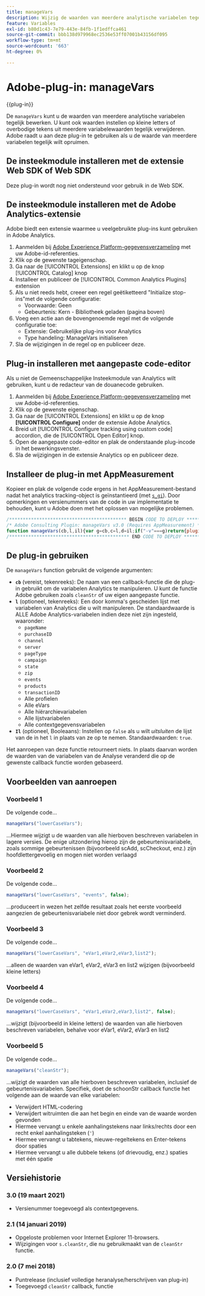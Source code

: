 ```yaml
---
title: manageVars
description: Wijzig de waarden van meerdere analytische variabelen tegelijk.
feature: Variables
exl-id: b80d1c43-7e79-443e-84fb-1f1edffca461
source-git-commit: bbb138d979968ec2536e53ff07001b43156df095
workflow-type: tm+mt
source-wordcount: '663'
ht-degree: 0%

---
```


# Adobe-plug-in: manageVars

{{plug-in}}

De `manageVars` kunt u de waarden van meerdere analytische variabelen tegelijk bewerken. U kunt ook waarden instellen op kleine letters of overbodige tekens uit meerdere variabelewaarden tegelijk verwijderen. Adobe raadt u aan deze plug-in te gebruiken als u de waarde van meerdere variabelen tegelijk wilt opruimen.

## De insteekmodule installeren met de extensie Web SDK of Web SDK

Deze plug-in wordt nog niet ondersteund voor gebruik in de Web SDK.

## De insteekmodule installeren met de Adobe Analytics-extensie

Adobe biedt een extensie waarmee u veelgebruikte plug-ins kunt gebruiken in Adobe Analytics.

1. Aanmelden bij [Adobe Experience Platform-gegevensverzameling](https://experience.adobe.com/data-collection) met uw Adobe-id-referenties.
1. Klik op de gewenste tageigenschap.
1. Ga naar de [!UICONTROL Extensions] en klikt u op de knop [!UICONTROL Catalog] knop
1. Installeer en publiceer de [!UICONTROL Common Analytics Plugins] extension
1. Als u niet reeds hebt, creeer een regel geëtiketteerd &quot;Initialize stop-ins&quot;met de volgende configuratie:
   * Voorwaarde: Geen
   * Gebeurtenis: Kern - Bibliotheek geladen (pagina boven)
1. Voeg een actie aan de bovengenoemde regel met de volgende configuratie toe:
   * Extensie: Gebruikelijke plug-ins voor Analytics
   * Type handeling: ManageVars initialiseren
1. Sla de wijzigingen in de regel op en publiceer deze.

## Plug-in installeren met aangepaste code-editor

Als u niet de Gemeenschappelijke Insteekmodule van Analytics wilt gebruiken, kunt u de redacteur van de douanecode gebruiken.

1. Aanmelden bij [Adobe Experience Platform-gegevensverzameling](https://experience.adobe.com/data-collection) met uw Adobe-id-referenties.
1. Klik op de gewenste eigenschap.
1. Ga naar de [!UICONTROL Extensions] en klikt u op de knop **[!UICONTROL Configure]** onder de extensie Adobe Analytics.
1. Breid uit [!UICONTROL Configure tracking using custom code] accordion, die de [!UICONTROL Open Editor] knop.
1. Open de aangepaste code-editor en plak de onderstaande plug-incode in het bewerkingsvenster.
1. Sla de wijzigingen in de extensie Analytics op en publiceer deze.

## Installeer de plug-in met AppMeasurement

Kopieer en plak de volgende code ergens in het AppMeasurement-bestand nadat het analytics tracking-object is geïnstantieerd (met [`s_gi`](../functions/s-gi.md)). Door opmerkingen en versienummers van de code in uw implementatie te behouden, kunt u Adobe doen met het oplossen van mogelijke problemen.

```js
/******************************************* BEGIN CODE TO DEPLOY *******************************************/
/* Adobe Consulting Plugin: manageVars v3.0 (Requires AppMeasurement) */
function manageVars(cb,l,il){var g=cb,c=l,d=il;if("-v"===g)return{plugin:"manageVars",version:"3.0"};var f=function(){if("undefined"!==typeof window.s_c_il)for(var a=0,b;a<window.s_c_il.length;a++)if(b=window.s_c_il[a],b._c&&"s_c"===b._c)return b}();if("undefined"!==typeof f){f.contextData.manageVars="3.0";f.blankVars=function(a){this[a]&&(0>a.indexOf("contextData")?this[a]="":(a=a.substring(a.indexOf(".")+1),this.contextData[a]&&(this.contextData[a]="")))};f.lowerCaseVars=function(a){this[a]&&("events"!==a&&-1===a.indexOf("contextData")?(this[a]=this[a].toString(),0!==this[a].indexOf("D=")&&(this[a]=this[a].toLowerCase())):-1<a.indexOf("contextData")&&(a=a.substring(a.indexOf(".")+1),this.contextData[a]&&(this.contextData[a]=this.contextData[a].toString().toLowerCase())))};f.cleanStr=function(a){function b(a){if("string"===typeof a){for(a=a.replace(/<\/?[^>]+(>|$)/g,"").trim().replace(/[\u2018\u2019\u201A]/g,"'").replace(/\t+/g,"").replace(/[\n\r]/g," ");-1<a.indexOf("  ");)a=a.replace(/\s\s/g," ");return a}return""}this[a]&&"function"===typeof b&&(0>a.indexOf("contextData")?this[a]=b(this[a]):(a=a.substring(a.indexOf(".")+1),this.contextData[a]&&(this.contextData[a]=b(this.contextData[a].toString()))))};f.pt=function(a,b,c,d){if(a&&this[c]){a=a.split(b||",");b=a.length;for(var e,f=0;f<b;f++)if(e=this[c](a[f],d))return e}};if(!f[g])return!1;c=c||"";d=d||!0;var b,e="pageName,purchaseID,channel,server,pageType,campaign,state,zip,events,products,transactionID";for(b=1;76>b;b++)e+=",prop"+b;for(b=1;251>b;b++)e+=",eVar"+b;for(b=1;6>b;b++)e+=",hier"+b;for(b=1;4>b;b++)e+=",list"+b;for(b in f.contextData)e+=",contextData."+b;if(c){if(1==d)e=c.replace("['",".").replace("']","");else if(0==d){c=c.split(",");d=e.split(",");e="";for(x in c)for(y in-1<c[x].indexOf("contextData")&&(c[x]="contextData."+c[x].split("'")[1]),d)c[x]===d[y]&&(d[y]="");for(y in d)e+=d[y]?","+d[y]:""}f.pt(e,",",g,0);return!0}return""===c&&d?(f.pt(e,",",g,0),!0):!1}};
/******************************************** END CODE TO DEPLOY ********************************************/
```

## De plug-in gebruiken

De `manageVars` function gebruikt de volgende argumenten:

* **`cb`** (vereist, tekenreeks): De naam van een callback-functie die de plug-in gebruikt om de variabelen Analytics te manipuleren. U kunt de functie Adobe gebruiken zoals `cleanStr` of uw eigen aangepaste functie.
* **`l`** (optioneel, tekenreeks): Een door komma&#39;s gescheiden lijst met variabelen van Analytics die u wilt manipuleren. De standaardwaarde is ALLE Adobe Analytics-variabelen indien deze niet zijn ingesteld, waaronder:
   * `pageName`
   * `purchaseID`
   * `channel`
   * `server`
   * `pageType`
   * `campaign`
   * `state`
   * `zip`
   * `events`
   * `products`
   * `transactionID`
   * Alle profielen
   * Alle eVars
   * Alle hiërarchievariabelen
   * Alle lijstvariabelen
   * Alle contextgegevensvariabelen
* **`Il`** (optioneel, Booleaans): Instellen op `false` als u wilt *uitsluiten* de lijst van de in het `l` in plaats van ze op te nemen. Standaardwaarden: `true`.

Het aanroepen van deze functie retourneert niets. In plaats daarvan worden de waarden van de variabelen van de Analyse veranderd die op de gewenste callback functie worden gebaseerd.

## Voorbeelden van aanroepen

### Voorbeeld 1

De volgende code...

```js
manageVars("lowerCaseVars");
```

...Hiermee wijzigt u de waarden van alle hierboven beschreven variabelen in lagere versies.  De enige uitzondering hierop zijn de gebeurtenisvariabele, zoals sommige gebeurtenissen (bijvoorbeeld scAdd, scCheckout, enz.) zijn hoofdlettergevoelig en mogen niet worden verlaagd

### Voorbeeld 2

De volgende code...

```js
manageVars("lowerCaseVars", "events", false);
```

...produceert in wezen het zelfde resultaat zoals het eerste voorbeeld aangezien de gebeurtenisvariabele niet door gebrek wordt verminderd.

### Voorbeeld 3

De volgende code...

```js
manageVars("lowerCaseVars", "eVar1,eVar2,eVar3,list2");
```

...alleen de waarden van eVar1, eVar2, eVar3 en list2 wijzigen (bijvoorbeeld kleine letters)

### Voorbeeld 4

De volgende code...

```js
manageVars("lowerCaseVars", "eVar1,eVar2,eVar3,list2", false);
```

...wijzigt (bijvoorbeeld in kleine letters) de waarden van alle hierboven beschreven variabelen, behalve voor eVar1, eVar2, eVar3 en list2

### Voorbeeld 5

De volgende code...

```js
manageVars("cleanStr");
```

...wijzigt de waarden van alle hierboven beschreven variabelen, inclusief de gebeurtenisvariabelen.  Specifiek, doet de schoonStr callback functie het volgende aan de waarde van elke variabelen:

* Verwijdert HTML-codering
* Verwijdert witruimten die aan het begin en einde van de waarde worden gevonden
* Hiermee vervangt u enkele aanhalingstekens naar links/rechts door een recht enkel aanhalingsteken (`'`)
* Hiermee vervangt u tabtekens, nieuwe-regeltekens en Enter-tekens door spaties
* Hiermee vervangt u alle dubbele tekens (of drievoudig, enz.) spaties met één spatie

## Versiehistorie

### 3.0 (19 maart 2021)

* Versienummer toegevoegd als contextgegevens.

### 2.1 (14 januari 2019)

* Opgeloste problemen voor Internet Explorer 11-browsers.
* Wijzigingen voor `s.cleanStr`, die nu gebruikmaakt van de `cleanStr` functie.

### 2.0 (7 mei 2018)

* Puntrelease (inclusief volledige heranalyse/herschrijven van plug-in)
* Toegevoegd `cleanStr` callback, functie
